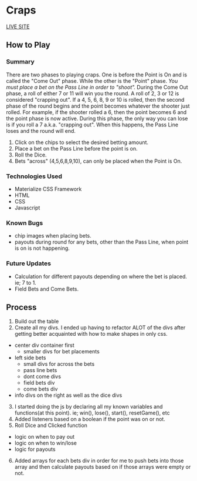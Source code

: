 # Craps
[LIVE SITE](https://chidrome.github.io/craps/)

## How to Play
### Summary
There are two phases to playing craps. One is before the Point is On and is called the "Come Out" phase. While the other is the "Point" phase. *You must place a bet on the Pass Line in order to "shoot".* During the Come Out phase, a roll of either 7 or 11 will win you the round. A roll of 2, 3 or 12 is considered "crapping out". If a 4, 5, 6, 8, 9 or 10 is rolled, then the second phase of the round begins and the point becomes whatever the shooter just rolled. For example, if the shooter rolled a 6, then the point becomes 6 and the point phase is now active. During this phase, the only way you can lose is if you roll a 7 a.k.a. "crapping out". When this happens, the Pass Line loses and the round will end.

1. Click on the chips to select the desired betting amount.
2. Place a bet on the Pass Line before the point is on.
3. Roll the Dice.
4. Bets "across" (4,5,6,8,9,10), can only be placed when the Point is On.

### Technologies Used 
* Materialize CSS Framework
* HTML
* CSS
* Javascript

### Known Bugs
* chip images when placing bets.
* payouts during round for any bets, other than the Pass Line, when point is on is not happening.

### Future Updates
* Calculation for different payouts depending on where the bet is placed. ie; 7 to 1.
* Field Bets and Come Bets.

## Process
1. Build out the table
2. Create all my divs. I ended up having to refactor ALOT of the divs after getting better acquainted with how to make shapes in only css. 
* center div container first
	* smaller divs for bet placements
* left side bets
	* small divs for across the bets
	* pass line bets
	* dont come divs
	* field bets div
	* come bets div
* info divs on the right as well as the dice divs
3. I started doing the js by declaring all my known variables and functions(at this point). ie; win(), lose(), start(), resetGame(), etc
4. Added listeners based on a boolean if the point was on or not.
5. Roll Dice and Clicked function
* logic on when to pay out
* logic on when to win/lose
* logic for payouts
6. Added arrays for each bets div in order for me to push bets into those array and then calculate payouts based on if those arrays were empty or not.



